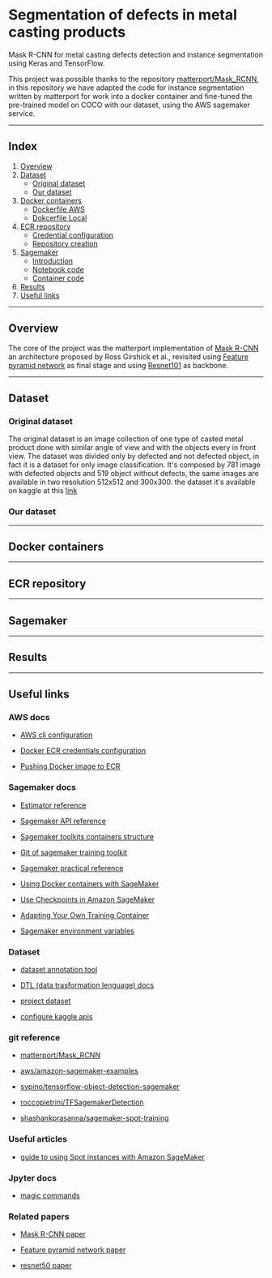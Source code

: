 # Segmentation of defects in metal casting products

Mask R-CNN for metal casting defects detection and instance segmentation using Keras and TensorFlow. 

This project was possible thanks to the repository [matterport/Mask_RCNN](https://github.com/matterport/Mask_RCNN), in this repository we have adapted the code for instance segmentation written by matterport for work into a docker container and fine-tuned the pre-trained model on COCO with our dataset, using the AWS sagemaker service.

- - -
## Index

1. [Overview](#overview)
1. [Dataset](#dataset)
    - [Original dataset](#original-dataset)
    - [Our dataset](our-dataset)
1. [Docker containers](#docker-containers)
    - [Dockerfile AWS](#dockerfile-aws)
    - [Dokcerfile Local](#dockerfile-local)
1. [ECR repository](#ecr-repository)
    - [Credential configuration](#credential-configuration)
    - [Repository creation](#repository-creation)
1. [Sagemaker](#sagemaker)
    - [Introduction](#introduction)
    - [Notebook code](#notebook-code)
    - [Container code](#container-code)
1. [Results](#results)
1. [Useful links](#useful-links)

- - -

## Overview
The core of the project was the matterport implementation of [Mask R-CNN](https://arxiv.org/pdf/1703.06870.pdf) an architecture proposed by Ross Girshick et al., revisited using [Feature pyramid network](https://arxiv.org/pdf/1612.03144.pdf) as final stage and using [Resnet101](https://arxiv.org/pdf/1512.03385.pdf) as backbone.

- - -

## Dataset

### Original dataset
The original dataset is an image collection of one type of casted metal product done with similar angle of view and with the objects every in front view.
The dataset was divided only by defected and not defected object, in fact it is a dataset for only image classification.
It's composed by 781 image with defected objects and 519 object without defects, the same images are available in two resolution 512x512 and 300x300.
the dataset it's available on kaggle at this [link](https://www.kaggle.com/ravirajsinh45/real-life-industrial-dataset-of-casting-product)

### Our dataset


- - -

## Docker containers

- - -

## ECR repository

- - -

## Sagemaker

- - -

## Results

- - -

## Useful links

### AWS docs

- [AWS cli configuration](https://docs.aws.amazon.com/cli/latest/userguide/cli-chap-configure.html)
  
- [Docker ECR credentials configuration](https://docs.aws.amazon.com/AmazonECR/latest/userguide/common-errors-docker.html)
  
- [Pushing Docker image to ECR](https://docs.aws.amazon.com/AmazonECR/latest/userguide/docker-push-ecr-image.html)

### Sagemaker docs

- [Estimator reference](https://sagemaker.readthedocs.io/en/stable/api/training/estimators.html)

- [Sagemaker API reference](https://sagemaker.readthedocs.io/en/stable/api/training/estimators.html)

- [Sagemaker toolkits containers structure](https://docs.aws.amazon.com/sagemaker/latest/dg/amazon-sagemaker-toolkits.html)

- [Git of sagemaker training toolkit](https://github.com/aws/sagemaker-training-toolkit)

- [Sagemaker practical reference](https://sagemaker.readthedocs.io/en/stable/overview.html)

- [Using Docker containers with SageMaker](https://docs.aws.amazon.com/sagemaker/latest/dg/docker-containers.html)

- [Use Checkpoints in Amazon SageMaker](https://docs.aws.amazon.com/sagemaker/latest/dg/model-checkpoints.html)

- [Adapting Your Own Training Container](https://docs.aws.amazon.com/sagemaker/latest/dg/adapt-training-container.html)

- [Sagemaker environment variables](https://github.com/aws/sagemaker-training-toolkit/blob/master/ENVIRONMENT_VARIABLES.md)

### Dataset

- [dataset annotation tool](https://supervise.ly/)

- [DTL (data trasformation lenguage) docs](https://docs.supervise.ly/data-manipulation/index)

- [project dataset](https://www.kaggle.com/ravirajsinh45/real-life-industrial-dataset-of-casting-product)

- [configure kaggle apis](https://adityashrm21.github.io/Setting-Up-Kaggle/)

### git reference

- [matterport/Mask_RCNN](https://github.com/matterport/Mask_RCNN)

- [aws/amazon-sagemaker-examples](https://github.com/aws/amazon-sagemaker-examples/tree/master/advanced_functionality/custom-training-containers/script-mode-container)

- [svpino/tensorflow-object-detection-sagemaker](https://github.com/svpino/tensorflow-object-detection-sagemaker)

- [roccopietrini/TFSagemakerDetection](https://github.com/roccopietrini/TFSagemakerDetection)

- [shashankprasanna/sagemaker-spot-training](https://github.com/shashankprasanna/sagemaker-spot-training)

### Useful articles

- [guide to using Spot instances with Amazon SageMaker](https://towardsdatascience.com/a-quick-guide-to-using-spot-instances-with-amazon-sagemaker-b9cfb3a44a68)

### Jpyter docs

- [magic commands](https://ipython.readthedocs.io/en/stable/interactive/magics.html#)

### Related papers

- [Mask R-CNN paper](https://arxiv.org/pdf/1703.06870.pdf)

- [Feature pyramid network paper](https://arxiv.org/pdf/1612.03144.pdf)

- [resnet50 paper](https://arxiv.org/pdf/1512.03385.pdf)
